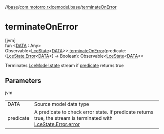 //[base](../../index.md)/[com.motorro.rxlcemodel.base](index.md)/[terminateOnError](terminate-on-error.md)

# terminateOnError

[jvm]\
fun &lt;[DATA](terminate-on-error.md) : Any&gt; Observable&lt;[LceState](-lce-state/index.md)&lt;[DATA](terminate-on-error.md)&gt;&gt;.[terminateOnError](terminate-on-error.md)(predicate: ([LceState.Error](-lce-state/-error/index.md)&lt;[DATA](terminate-on-error.md)&gt;) -&gt; Boolean): Observable&lt;[LceState](-lce-state/index.md)&lt;[DATA](terminate-on-error.md)&gt;&gt;

Terminates [LceModel.state](../../../base/com.motorro.rxlcemodel.base/-lce-model/state.md) stream if [predicate](terminate-on-error.md) returns true

## Parameters

jvm

| | |
|---|---|
| DATA | Source model data type |
| predicate | A predicate to check error state. If predicate returns true, the stream is terminated with [LceState.Error.error](-lce-state/-error/error.md) |
